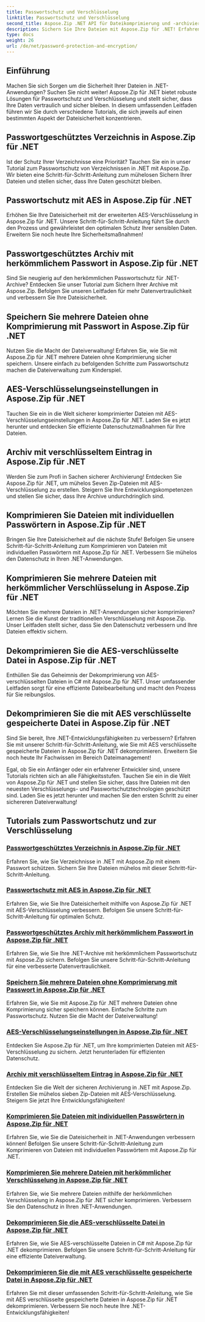 ```yaml
---
title: Passwortschutz und Verschlüsselung
linktitle: Passwortschutz und Verschlüsselung
second_title: Aspose.Zip .NET API für Dateikomprimierung und -archivierung
description: Sichern Sie Ihre Dateien mit Aspose.Zip für .NET! Erfahren Sie Schritt-für-Schritt-Anleitungen zum Passwortschutz und zur Verschlüsselung, von AES bis hin zu herkömmlichen Methoden.
type: docs
weight: 26
url: /de/net/password-protection-and-encryption/
---
```


## Einführung

Machen Sie sich Sorgen um die Sicherheit Ihrer Dateien in .NET-Anwendungen? Suchen Sie nicht weiter! Aspose.Zip für .NET bietet robuste Lösungen für Passwortschutz und Verschlüsselung und stellt sicher, dass Ihre Daten vertraulich und sicher bleiben. In diesem umfassenden Leitfaden führen wir Sie durch verschiedene Tutorials, die sich jeweils auf einen bestimmten Aspekt der Dateisicherheit konzentrieren.

## Passwortgeschütztes Verzeichnis in Aspose.Zip für .NET

Ist der Schutz Ihrer Verzeichnisse eine Priorität? Tauchen Sie ein in unser Tutorial zum Passwortschutz von Verzeichnissen in .NET mit Aspose.Zip. Wir bieten eine Schritt-für-Schritt-Anleitung zum mühelosen Sichern Ihrer Dateien und stellen sicher, dass Ihre Daten geschützt bleiben.

## Passwortschutz mit AES in Aspose.Zip für .NET

Erhöhen Sie Ihre Dateisicherheit mit der erweiterten AES-Verschlüsselung in Aspose.Zip für .NET. Unsere Schritt-für-Schritt-Anleitung führt Sie durch den Prozess und gewährleistet den optimalen Schutz Ihrer sensiblen Daten. Erweitern Sie noch heute Ihre Sicherheitsmaßnahmen!

## Passwortgeschütztes Archiv mit herkömmlichem Passwort in Aspose.Zip für .NET

Sind Sie neugierig auf den herkömmlichen Passwortschutz für .NET-Archive? Entdecken Sie unser Tutorial zum Sichern Ihrer Archive mit Aspose.Zip. Befolgen Sie unseren Leitfaden für mehr Datenvertraulichkeit und verbessern Sie Ihre Dateisicherheit.

## Speichern Sie mehrere Dateien ohne Komprimierung mit Passwort in Aspose.Zip für .NET

Nutzen Sie die Macht der Dateiverwaltung! Erfahren Sie, wie Sie mit Aspose.Zip für .NET mehrere Dateien ohne Komprimierung sicher speichern. Unsere einfach zu befolgenden Schritte zum Passwortschutz machen die Dateiverwaltung zum Kinderspiel.

## AES-Verschlüsselungseinstellungen in Aspose.Zip für .NET

Tauchen Sie ein in die Welt sicherer komprimierter Dateien mit AES-Verschlüsselungseinstellungen in Aspose.Zip für .NET. Laden Sie es jetzt herunter und entdecken Sie effiziente Datenschutzmaßnahmen für Ihre Dateien.

## Archiv mit verschlüsseltem Eintrag in Aspose.Zip für .NET

Werden Sie zum Profi in Sachen sicherer Archivierung! Entdecken Sie Aspose.Zip für .NET, um mühelos Seven Zip-Dateien mit AES-Verschlüsselung zu erstellen. Steigern Sie Ihre Entwicklungskompetenzen und stellen Sie sicher, dass Ihre Archive undurchdringlich sind.

## Komprimieren Sie Dateien mit individuellen Passwörtern in Aspose.Zip für .NET

Bringen Sie Ihre Dateisicherheit auf die nächste Stufe! Befolgen Sie unsere Schritt-für-Schritt-Anleitung zum Komprimieren von Dateien mit individuellen Passwörtern mit Aspose.Zip für .NET. Verbessern Sie mühelos den Datenschutz in Ihren .NET-Anwendungen.

## Komprimieren Sie mehrere Dateien mit herkömmlicher Verschlüsselung in Aspose.Zip für .NET

Möchten Sie mehrere Dateien in .NET-Anwendungen sicher komprimieren? Lernen Sie die Kunst der traditionellen Verschlüsselung mit Aspose.Zip. Unser Leitfaden stellt sicher, dass Sie den Datenschutz verbessern und Ihre Dateien effektiv sichern.

## Dekomprimieren Sie die AES-verschlüsselte Datei in Aspose.Zip für .NET

Enthüllen Sie das Geheimnis der Dekomprimierung von AES-verschlüsselten Dateien in C# mit Aspose.Zip für .NET. Unser umfassender Leitfaden sorgt für eine effiziente Dateibearbeitung und macht den Prozess für Sie reibungslos.

## Dekomprimieren Sie die mit AES verschlüsselte gespeicherte Datei in Aspose.Zip für .NET

Sind Sie bereit, Ihre .NET-Entwicklungsfähigkeiten zu verbessern? Erfahren Sie mit unserer Schritt-für-Schritt-Anleitung, wie Sie mit AES verschlüsselte gespeicherte Dateien in Aspose.Zip für .NET dekomprimieren. Erweitern Sie noch heute Ihr Fachwissen im Bereich Dateimanagement!

Egal, ob Sie ein Anfänger oder ein erfahrener Entwickler sind, unsere Tutorials richten sich an alle Fähigkeitsstufen. Tauchen Sie ein in die Welt von Aspose.Zip für .NET und stellen Sie sicher, dass Ihre Dateien mit den neuesten Verschlüsselungs- und Passwortschutztechnologien geschützt sind. Laden Sie es jetzt herunter und machen Sie den ersten Schritt zu einer sichereren Dateiverwaltung!
## Tutorials zum Passwortschutz und zur Verschlüsselung
### [Passwortgeschütztes Verzeichnis in Aspose.Zip für .NET](./password-protect-directory/)
Erfahren Sie, wie Sie Verzeichnisse in .NET mit Aspose.Zip mit einem Passwort schützen. Sichern Sie Ihre Dateien mühelos mit dieser Schritt-für-Schritt-Anleitung.
### [Passwortschutz mit AES in Aspose.Zip für .NET](./password-protect-with-aes/)
Erfahren Sie, wie Sie Ihre Dateisicherheit mithilfe von Aspose.Zip für .NET mit AES-Verschlüsselung verbessern. Befolgen Sie unsere Schritt-für-Schritt-Anleitung für optimalen Schutz.
### [Passwortgeschütztes Archiv mit herkömmlichem Passwort in Aspose.Zip für .NET](./password-protect-archive-traditional-password/)
Erfahren Sie, wie Sie Ihre .NET-Archive mit herkömmlichem Passwortschutz mit Aspose.Zip sichern. Befolgen Sie unsere Schritt-für-Schritt-Anleitung für eine verbesserte Datenvertraulichkeit.
### [Speichern Sie mehrere Dateien ohne Komprimierung mit Passwort in Aspose.Zip für .NET](./store-multiple-files-no-compression-password/)
Erfahren Sie, wie Sie mit Aspose.Zip für .NET mehrere Dateien ohne Komprimierung sicher speichern können. Einfache Schritte zum Passwortschutz. Nutzen Sie die Macht der Dateiverwaltung!
### [AES-Verschlüsselungseinstellungen in Aspose.Zip für .NET](./aes-encryption-settings/)
Entdecken Sie Aspose.Zip für .NET, um Ihre komprimierten Dateien mit AES-Verschlüsselung zu sichern. Jetzt herunterladen für effizienten Datenschutz.
### [Archiv mit verschlüsseltem Eintrag in Aspose.Zip für .NET](./archive-with-encrypted-entry/)
Entdecken Sie die Welt der sicheren Archivierung in .NET mit Aspose.Zip. Erstellen Sie mühelos sieben Zip-Dateien mit AES-Verschlüsselung. Steigern Sie jetzt Ihre Entwicklungsfähigkeiten!
### [Komprimieren Sie Dateien mit individuellen Passwörtern in Aspose.Zip für .NET](./compress-files-individual-passwords/)
Erfahren Sie, wie Sie die Dateisicherheit in .NET-Anwendungen verbessern können! Befolgen Sie unsere Schritt-für-Schritt-Anleitung zum Komprimieren von Dateien mit individuellen Passwörtern mit Aspose.Zip für .NET.
### [Komprimieren Sie mehrere Dateien mit herkömmlicher Verschlüsselung in Aspose.Zip für .NET](./compress-multiple-files-traditional-encryption/)
Erfahren Sie, wie Sie mehrere Dateien mithilfe der herkömmlichen Verschlüsselung in Aspose.Zip für .NET sicher komprimieren. Verbessern Sie den Datenschutz in Ihren .NET-Anwendungen.
### [Dekomprimieren Sie die AES-verschlüsselte Datei in Aspose.Zip für .NET](./decompress-aes-encrypted-file/)
Erfahren Sie, wie Sie AES-verschlüsselte Dateien in C# mit Aspose.Zip für .NET dekomprimieren. Befolgen Sie unsere Schritt-für-Schritt-Anleitung für eine effiziente Dateiverwaltung.
### [Dekomprimieren Sie die mit AES verschlüsselte gespeicherte Datei in Aspose.Zip für .NET](./decompress-aes-encrypted-stored-file/)
Erfahren Sie mit dieser umfassenden Schritt-für-Schritt-Anleitung, wie Sie mit AES verschlüsselte gespeicherte Dateien in Aspose.Zip für .NET dekomprimieren. Verbessern Sie noch heute Ihre .NET-Entwicklungsfähigkeiten!